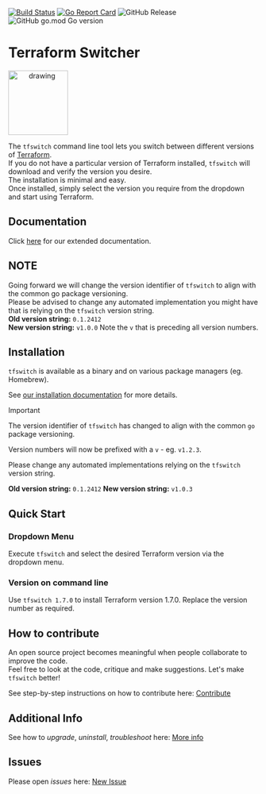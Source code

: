 [![Build Status](https://github.com/warrensbox/terraform-switcher/actions/workflows/build.yml/badge.svg)](https://github.com/warrensbox/terraform-switcher/actions/workflows/build.yml)
[![Go Report Card](https://goreportcard.com/badge/github.com/warrensbox/terraform-switcher)](https://goreportcard.com/report/github.com/warrensbox/terraform-switcher)
![GitHub Release](https://img.shields.io/github/v/release/warrensbox/terraform-switcher)
![GitHub go.mod Go version](https://img.shields.io/github/go-mod/go-version/warrensbox/terraform-switcher)

# Terraform Switcher

<img style="text-align:center" src="https://s3.us-east-2.amazonaws.com/kepler-images/warrensbox/tfswitch/smallerlogo.png" alt="drawing" width="120" height="130"/>

The `tfswitch` command line tool lets you switch between different versions of [Terraform](https://www.terraform.io/).  
If you do not have a particular version of Terraform installed, `tfswitch` will download and verify the version you desire.  
The installation is minimal and easy.  
Once installed, simply select the version you require from the dropdown and start using Terraform.

## Documentation
Click [here](https://tfswitch.warrensbox.com) for our extended documentation.

## NOTE
Going forward we will change the version identifier of `tfswitch` to align with the common go package versioning.  
Please be advised to change any automated implementation you might have that is relying on the `tfswitch` version string.  
**Old version string:** `0.1.2412`  
**New version string:** `v1.0.0` Note the `v` that is preceding all version numbers.

## Installation
`tfswitch` is available as a binary and on various package managers (eg. Homebrew). 

See [our installation documentation](https://tfswitch.warrensbox.com/Installation) for more details.

> [!IMPORTANT]
> The version identifier of `tfswitch` has changed to align with the common `go` package versioning.
>
> Version numbers will now be prefixed with a `v` - eg. `v1.2.3`.
>
> Please change any automated implementations relying on the `tfswitch` version string. 
>
> **Old version string:** `0.1.2412`
> **New version string:** `v1.0.3`

## Quick Start
### Dropdown Menu
Execute `tfswitch` and select the desired Terraform version via the dropdown menu.
### Version on command line
Use `tfswitch 1.7.0` to install Terraform version 1.7.0. Replace the version number as required.

## How to contribute
An open source project becomes meaningful when people collaborate to improve the code.    
Feel free to look at the code, critique and make suggestions. Let's make `tfswitch` better!   

See step-by-step instructions on how to contribute here: [Contribute](https://tfswitch.warrensbox.com/How-to-Contribute/)      

## Additional Info
See how to *upgrade*, *uninstall*, *troubleshoot* here: [More info](https://tfswitch.warrensbox.com/Upgrade-or-Uninstall/)   

## Issues
Please open  *issues* here: [New Issue](https://github.com/warrensbox/terraform-switcher/issues)
